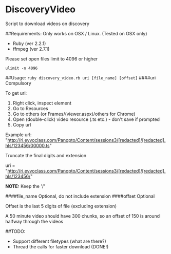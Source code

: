 # DiscoveryVideo
Script to download videos on discovery

##Requirements:
Only works on OSX / Linux. (Tested on OSX only)

- Ruby (ver 2.2.1)
- ffmpeg (ver 2.7.1)

Please set open files limit to 4096 or higher

`ulimit -n 4096`

##Usage:
`ruby discovery_video.rb uri [file_name] [offset]`
####uri
Compulsory

To get uri:

1. Right click, inspect element
2. Go to Resources
3. Go to others (or Frames/(viewer.aspx)/others for Chrome)
4. Open (double-click) video resource (.ts etc.) - don't save if prompted
5. Copy url

Example url: "http://ri.evvoclass.com/Panopto/Content/sessions3/[redacted]/[redacted].hls/123456/00000.ts"

Truncate the final digits and extension

uri = "http://ri.evvoclass.com/Panopto/Content/sessions3/[redacted]/[redacted].hls/123456/"

**NOTE:** Keep the '/'

####file_name
Optional, do not include extension
####offset
Optional

Offset is the last 5 digits of file (excluding extension)

A 50 minute video should have 300 chunks, so an offset of 150 is around halfway through the videos

##TODO:
- Support different filetypes (what are there?)
- Thread the calls for faster download (DONE!)